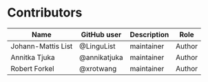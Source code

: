 # Contributors

Name               | GitHub user | Description | Role
---                | ---         | --- | --- 
Johann-Mattis List | @LinguList  | maintainer | Author
Annitka Tjuka | @annikatjuka | maintainer | Author
Robert Forkel | @xrotwang | maintainer | Author


